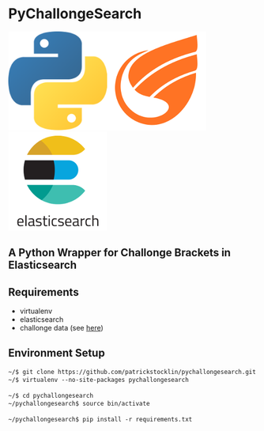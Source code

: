 # PyChallongeSearch

![Python](./doc/img/python.png)![Challonge](./doc/img/challonge.png)![ES](./doc/img/elasticsearch.png)

## A Python Wrapper for Challonge Brackets in Elasticsearch

## Requirements
* virtualenv
* elasticsearch
* challonge data (see [here](https://github.com/patrickstocklin/challonge-scraper))
## Environment Setup
```
~/$ git clone https://github.com/patrickstocklin/pychallongesearch.git
~/$ virtualenv --no-site-packages pychallongesearch

~/$ cd pychallongesearch
~/pychallongesearch$ source bin/activate

~/pychallongesearch$ pip install -r requirements.txt
```